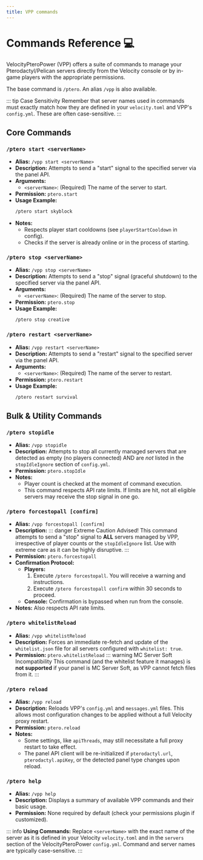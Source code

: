 ```yaml
---
title: VPP commands
---
```

# Commands Reference 💻

VelocityPteroPower (VPP) offers a suite of commands to manage your Pterodactyl/Pelican servers directly from the Velocity console or by in-game players with the appropriate permissions.

The base command is `/ptero`. An alias `/vpp` is also available.

::: tip Case Sensitivity
Remember that server names used in commands must exactly match how they are defined in your `velocity.toml` and VPP's `config.yml`. These are often case-sensitive.
:::

## Core Commands

### `/ptero start <serverName>`
*   **Alias:** `/vpp start <serverName>`
*   **Description:** Attempts to send a "start" signal to the specified server via the panel API.
*   **Arguments:**
    *   `<serverName>`: (Required) The name of the server to start.
*   **Permission:** `ptero.start`
*   **Usage Example:**
    ```bash
    /ptero start skyblock
    ```
*   **Notes:**
    *   Respects player start cooldowns (see `playerStartCooldown` in config).
    *   Checks if the server is already online or in the process of starting.

### `/ptero stop <serverName>`
*   **Alias:** `/vpp stop <serverName>`
*   **Description:** Attempts to send a "stop" signal (graceful shutdown) to the specified server via the panel API.
*   **Arguments:**
    *   `<serverName>`: (Required) The name of the server to stop.
*   **Permission:** `ptero.stop`
*   **Usage Example:**
    ```bash
    /ptero stop creative
    ```

### `/ptero restart <serverName>`
*   **Alias:** `/vpp restart <serverName>`
*   **Description:** Attempts to send a "restart" signal to the specified server via the panel API.
*   **Arguments:**
    *   `<serverName>`: (Required) The name of the server to restart.
*   **Permission:** `ptero.restart`
*   **Usage Example:**
    ```bash
    /ptero restart survival
    ```

## Bulk & Utility Commands

### `/ptero stopidle`
*   **Alias:** `/vpp stopidle`
*   **Description:** Attempts to stop all currently managed servers that are detected as empty (no players connected) AND are *not* listed in the `stopIdleIgnore` section of `config.yml`.
*   **Permission:** `ptero.stopIdle`
*   **Notes:**
    *   Player count is checked at the moment of command execution.
    *   This command respects API rate limits. If limits are hit, not all eligible servers may receive the stop signal in one go.

### `/ptero forcestopall [confirm]`
*   **Alias:** `/vpp forcestopall [confirm]`
*   **Description:**
    ::: danger Extreme Caution Advised!
    This command attempts to send a "stop" signal to **ALL** servers managed by VPP, irrespective of player counts or the `stopIdleIgnore` list. Use with extreme care as it can be highly disruptive.
    :::
*   **Permission:** `ptero.forcestopall`
*   **Confirmation Protocol:**
    *   **Players:**
        1.  Execute `/ptero forcestopall`. You will receive a warning and instructions.
        2.  Execute `/ptero forcestopall confirm` within 30 seconds to proceed.
    *   **Console:** Confirmation is bypassed when run from the console.
*   **Notes:** Also respects API rate limits.

### `/ptero whitelistReload`
*   **Alias:** `/vpp whitelistReload`
*   **Description:** Forces an immediate re-fetch and update of the `whitelist.json` file for all servers configured with `whitelist: true`.
*   **Permission:** `ptero.whitelistReload`
    ::: warning MC Server Soft Incompatibility
    This command (and the whitelist feature it manages) is **not supported** if your panel is MC Server Soft, as VPP cannot fetch files from it.
    :::

### `/ptero reload`
*   **Alias:** `/vpp reload`
*   **Description:** Reloads VPP's `config.yml` and `messages.yml` files. This allows most configuration changes to be applied without a full Velocity proxy restart.
*   **Permission:** `ptero.reload`
*   **Notes:**
    *   Some settings, like `apiThreads`, may still necessitate a full proxy restart to take effect.
    *   The panel API client will be re-initialized if `pterodactyl.url`, `pterodactyl.apiKey`, or the detected panel type changes upon reload.

### `/ptero help`
*   **Alias:** `/vpp help`
*   **Description:** Displays a summary of available VPP commands and their basic usage.
*   **Permission:** None required by default (check your permissions plugin if customized).


::: info
**Using Commands:**
Replace `<serverName>` with the exact name of the server as it is defined in your Velocity `velocity.toml` and in the `servers` section of the VelocityPteroPower `config.yml`. Command and server names are typically case-sensitive.
:::